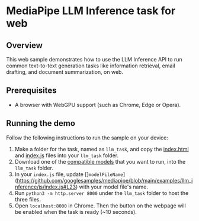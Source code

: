 # MediaPipe LLM Inference task for web

## Overview

This web sample demonstrates how to use the LLM Inference API to run common text-to-text generation tasks like information retrieval, email drafting, and document summarization, on web.


## Prerequisites

* A browser with WebGPU support (such as Chrome, Edge or Opera).

## Running the demo

Follow the following instructions to run the sample on your device:
1. Make a folder for the task, named as `llm_task`, and copy the [index.html](https://github.com/googlesamples/mediapipe/blob/main/examples/llm_inference/js/index.html) and [index.js](https://github.com/googlesamples/mediapipe/blob/main/examples/llm_inference/js/index.js) files into your `llm_task` folder.
2. Download one of the [compatible models](https://developers.google.com/mediapipe/solutions/genai/llm_inference#models) that you want to run, into the `llm_task` folder.
3. In your `index.js` file, update []`modelFileName`](https://github.com/googlesamples/mediapipe/blob/main/examples/llm_inference/js/index.js#L23) with your model file's name.
4. Run `python3 -m http.server 8000` under the `llm_task` folder to host the three files.
5. Open `localhost:8000` in Chrome. Then the button on the webpage will be enabled when the task is ready (~10 seconds).
